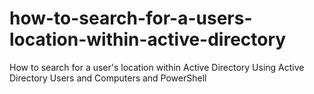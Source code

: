 # how-to-search-for-a-users-location-within-active-directory
How to search for a user's location within Active Directory Using Active Directory Users and Computers and PowerShell
